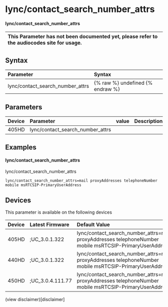 ﻿---
description: lync/contact_search_number_attrs
search:
    keywords: ['lync','contact_search_number_attrs']
---

# lync/contact_search_number_attrs

#### lync/contact_search_number_attrs


| This Parameter has not been documented yet, please refer to the audiocodes site for usage.  |
| :--- |

## Syntax
| Parameter | Syntax |
| :--- | :--- |
|lync/contact_search_number_attrs | {% raw %} undefined {% endraw %} |

## Parameters
|Device|Parameter|value|Description|
|:---|:---|:---|:---|
| 405HD | lync/contact_search_number_attrs |  |  |

## Examples
#### lync/contact_search_number_attrs

lync/contact_search_number_attrs

```
lync/contact_search_number_attrs=mail proxyAddresses telephoneNumber mobile msRTCSIP-PrimaryUserAddress
```

## Devices
This parameter is available on the following devices

| Device | Latest Firmware | Default Value |
|:---|:---|:---|
| 405HD | ;UC_3.0.1.322 | lync/contact_search_number_attrs=mail proxyAddresses telephoneNumber mobile msRTCSIP-PrimaryUserAddress 
| 440HD | ;UC_3.0.1.322 | lync/contact_search_number_attrs=mail proxyAddresses telephoneNumber mobile msRTCSIP-PrimaryUserAddress 
| 450HD | ;UC_3.0.4.111.77 | lync/contact_search_number_attrs=mail proxyAddresses telephoneNumber mobile msRTCSIP-PrimaryUserAddress 

(view disclaimer)[disclaimer]
